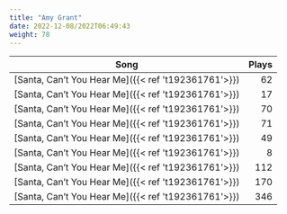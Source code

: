 ```yaml
---
title: "Amy Grant"
date: 2022-12-08/2022T06:49:43
weight: 78
---
```




 Song | Plays 
----- | -----:
[Santa, Can’t You Hear Me]({{< ref 't192361761'>}}) | 62
[Santa, Can’t You Hear Me]({{< ref 't192361761'>}}) | 17
[Santa, Can’t You Hear Me]({{< ref 't192361761'>}}) | 70
[Santa, Can’t You Hear Me]({{< ref 't192361761'>}}) | 71
[Santa, Can’t You Hear Me]({{< ref 't192361761'>}}) | 49
[Santa, Can’t You Hear Me]({{< ref 't192361761'>}}) | 8
[Santa, Can’t You Hear Me]({{< ref 't192361761'>}}) | 112
[Santa, Can’t You Hear Me]({{< ref 't192361761'>}}) | 170
[Santa, Can’t You Hear Me]({{< ref 't192361761'>}}) | 346

